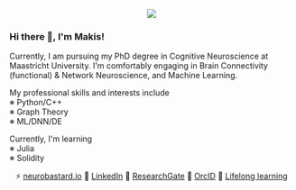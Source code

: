 <p align="center">

<img src="https://user-images.githubusercontent.com/99727/111533845-894f7800-8767-11eb-9539-87a45ab75e10.png" />

</p>

### Hi there 👋, I'm Makis!

Currently, I am pursuing my PhD degree in Cognitive Neuroscience at Maastricht University. I'm comfortably engaging in Brain Connectivity (functional) & Network Neuroscience, and Machine Learning.

My professional skills and interests include<br />
※ Python/C++<br />
※ Graph Theory<br />
※ ML/DNN/DE<br />

Currently, I'm learning<br />
※ Julia<br />
※ Solidity

<div align="center">
  
⚡ [neurobastard.io](https://neurobastard.io) 
💬 [LinkedIn](https://www.linkedin.com/in/makism/)
🌱 [ResearchGate](https://researchgate.net/profile/Avraam_Marimpis) 
🔭 [OrcID](orcid.org/0000-0003-1551-9940) 
📓 [Lifelong learning](https://github.com/makism/lifelong-learning)

</div>
